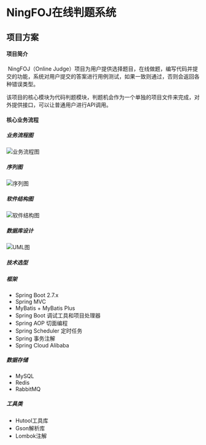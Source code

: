 # NingFOJ在线判题系统

## 项目方案

#### 项目简介

​	NingFOJ（Online Judge）项目为用户提供选择题目，在线做题，编写代码并提交的功能，系统对用户提交的答案进行用例测试，如果一致则通过，否则会返回各种错误类型。

​	该项目的核心模块为代码判题模块，判题机会作为一个单独的项目文件来完成，对外提供接口，可以让普通用户进行API调用。
#### 核心业务流程

##### 业务流程图

![业务流程图](D:\ningfOJ\ningfoj-backend-microservice\images\img.png)

##### 序列图

![序列图](D:\ningfOJ\ningfoj-backend-microservice\images\img_1.png)

##### 软件结构图

![软件结构图](D:\ningfOJ\ningfoj-backend-microservice\images\img_2.png)

##### 数据库设计

![UML图](D:\ningfOJ\ningfoj-backend-microservice\images\img_3.png)

##### 技术选型
##### 框架

- Spring Boot 2.7.x
- Spring MVC
- MyBatis + MyBatis Plus
- Spring Boot 调试工具和项目处理器
- Spring AOP 切面编程
- Spring Scheduler 定时任务
- Spring 事务注解
- Spring Cloud Alibaba

##### 数据存储

- MySQL
- Redis
- RabbitMQ

##### 工具类

- Hutool工具库
- Gson解析库
- Lombok注解